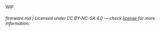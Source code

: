 WIP

###### firmware.md | Licensed under CC BY-NC-SA 4.0 — check [license](/LICENSE) for more information.
